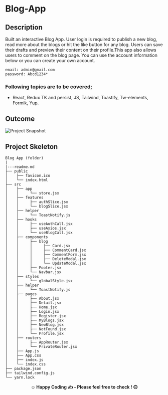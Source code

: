 # Blog-App

## Description

Built an interactive Blog App. User login is required to publish a new blog, read more about the blogs or hit the like button for any blog. Users can save their drafts and preview their content on their profile.This app also allows users to comment on the blog page. You can use the account information below or you can create your own account.

```
email: admin@gmail.com
password: Abcd1234*
```
### Following topics are to be covered;

- React, Redux TK and persist, JS, Tailwind, Toastify, Tw-elements, Formik, Yup.
## Outcome

![Project Snapshot](./src/assets/snapshot.gif/)
## Project Skeleton

```
Blog App (folder)
|
|---readme.md 
├── public
│    ├── favicon.ico
│    └── index.html
├── src
│    ├── app
│    │     └── store.jsx
│    ├── features
│    │     ├── authSlice.jsx
│    │     └── blogSlice.jsx
│    ├── helper
│    │     └── ToastNotify.js
│    ├── hooks
│    │     ├── useAuthCall.jsx
│    │     ├── useAxios.jsx
│    │     └── useBlogCall.jsx
│    ├── components
│    │     ├── blog
│    │     │     ├── Card.jsx
│    │     │     ├── CommentCard.jsx
│    │     │     ├── CommentForm.jsx
│    │     │     ├── DeleteModal.jsx
│    │     │     └── UpdateModal.jsx
│    │     ├── Footer.jsx
│    │     └── Navbar.jsx
│    ├── styles
│    │     └── globalStyle.jsx
│    ├── helper
│    │     └── ToastNotify.js
│    ├── pages
│    │     ├── About.jsx
│    │     ├── Detail.jsx
│    │     ├── Home.jsx
│    │     ├── Login.jsx
│    │     ├── Register.jsx
│    │     ├── MyBlogs.jsx
│    │     ├── NewBlog.jsx
│    │     ├── NotFound.jsx
│    │     └── Profile.jsx
│    ├── routers
│    │     ├── AppRouter.jsx
│    │     └── PrivateRouter.jsx
│    ├── App.js
│    ├── App.css
│    ├── index.js
│    └── index.css
├── package.json
├── tailwind.config.js
└── yarn.lock
```

**<p align="center">&#9786; Happy Coding &#9997; - Please feel free to check ! 🙃 </p>**
